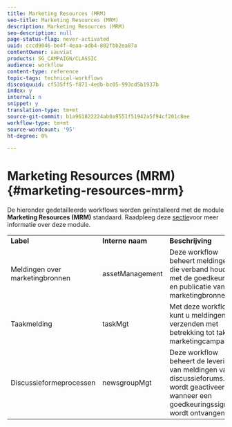 ```yaml
---
title: Marketing Resources (MRM)
seo-title: Marketing Resources (MRM)
description: Marketing Resources (MRM)
seo-description: null
page-status-flag: never-activated
uuid: cccd9046-be4f-4eaa-adb4-802fbb2ea87a
contentOwner: sauviat
products: SG_CAMPAIGN/CLASSIC
audience: workflow
content-type: reference
topic-tags: technical-workflows
discoiquuid: cf535ff5-f871-4edb-bc05-993cd5b1937b
index: y
internal: n
snippet: y
translation-type: tm+mt
source-git-commit: b1a961822224ab0a9551f51942a5f94cf201c8ee
workflow-type: tm+mt
source-wordcount: '95'
ht-degree: 0%

---
```



# Marketing Resources (MRM){#marketing-resources-mrm}

De hieronder gedetailleerde workflows worden geïnstalleerd met de module **Marketing Resources (MRM)** standaard. Raadpleeg deze [sectie](../../campaign/using/designing-marketing-campaigns.md)voor meer informatie over deze module.

<table> 
 <tbody> 
  <tr> 
   <td> <strong>Label</strong><br /> </td> 
   <td> <strong>Interne naam</strong><br /> </td> 
   <td> <strong>Beschrijving</strong><br /> </td> 
  </tr> 
  <tr> 
   <td> <span class="uicontrol">Meldingen over marketingbronnen</span> <br /> </td> 
   <td> <span class="uicontrol">assetManagement</span> <br /> </td> 
   <td> Deze workflow beheert meldingen die verband houden met de goedkeuring en publicatie van marketingbronnen. <br /> </td> 
  </tr> 
  <tr> 
   <td> <span class="uicontrol">Taakmelding</span> <br /> </td> 
   <td> <span class="uicontrol">taskMgt</span> <br /> </td> 
   <td> Met deze workflow kunt u meldingen verzenden met betrekking tot taken in marketingcampagnes.<br /> </td> 
  </tr> 
  <tr> 
   <td> <span class="uicontrol">Discussieformeprocessen</span> <br /> </td> 
   <td> <span class="uicontrol">newsgroupMgt</span> <br /> </td> 
   <td> Deze workflow beheert de levering van meldingen van discussieforums. Het wordt geactiveerd wanneer een goedkeuringssignaal wordt ontvangen.<br /> </td> 
  </tr> 
 </tbody> 
</table>

